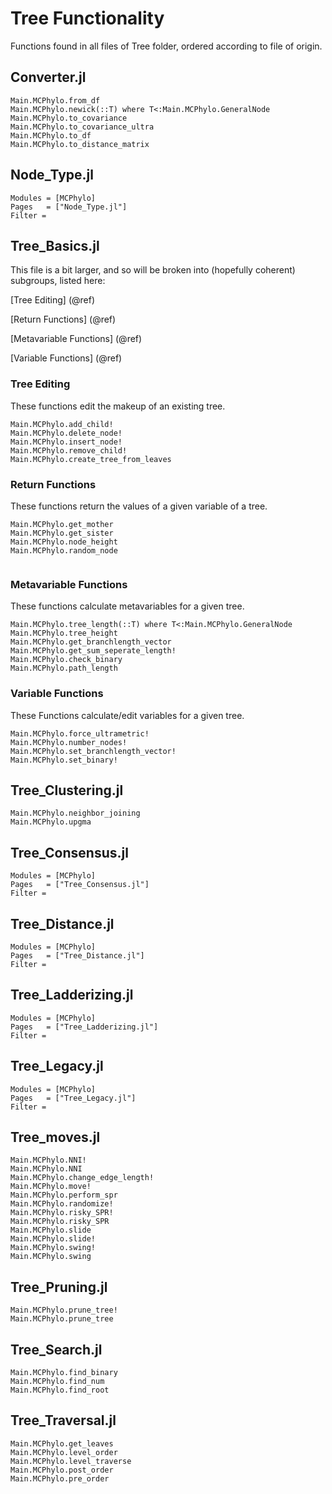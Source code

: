 # Tree Functionality
Functions found in all files of Tree folder, ordered according to file of origin.

## Converter.jl
```@docs
Main.MCPhylo.from_df
Main.MCPhylo.newick(::T) where T<:Main.MCPhylo.GeneralNode
Main.MCPhylo.to_covariance
Main.MCPhylo.to_covariance_ultra
Main.MCPhylo.to_df
Main.MCPhylo.to_distance_matrix
```

## Node_Type.jl
```@autodocs
Modules = [MCPhylo]
Pages   = ["Node_Type.jl"]
Filter =
```
## Tree_Basics.jl

This file is a bit larger, and so will be broken into (hopefully coherent) subgroups, listed here:

[Tree Editing] (@ref)

[Return Functions] (@ref)

[Metavariable Functions] (@ref)

[Variable Functions] (@ref)

### Tree Editing
These functions edit the makeup of an existing tree.
```@docs
Main.MCPhylo.add_child!
Main.MCPhylo.delete_node!
Main.MCPhylo.insert_node!
Main.MCPhylo.remove_child!
Main.MCPhylo.create_tree_from_leaves

```
### Return Functions
These functions return the values of a given variable of a tree.
```@docs
Main.MCPhylo.get_mother
Main.MCPhylo.get_sister
Main.MCPhylo.node_height
Main.MCPhylo.random_node


```

### Metavariable Functions
These functions calculate metavariables for a given tree.
```@docs
Main.MCPhylo.tree_length(::T) where T<:Main.MCPhylo.GeneralNode
Main.MCPhylo.tree_height
Main.MCPhylo.get_branchlength_vector
Main.MCPhylo.get_sum_seperate_length!
Main.MCPhylo.check_binary
Main.MCPhylo.path_length
```
### Variable Functions
These Functions calculate/edit variables for a given tree.
```@docs
Main.MCPhylo.force_ultrametric!
Main.MCPhylo.number_nodes!
Main.MCPhylo.set_branchlength_vector!
Main.MCPhylo.set_binary!
```




## Tree_Clustering.jl

```@docs
Main.MCPhylo.neighbor_joining
Main.MCPhylo.upgma
```


## Tree_Consensus.jl
```@autodocs
Modules = [MCPhylo]
Pages   = ["Tree_Consensus.jl"]
Filter =
```
## Tree_Distance.jl
```@autodocs
Modules = [MCPhylo]
Pages   = ["Tree_Distance.jl"]
Filter =
```
## Tree_Ladderizing.jl
```@autodocs
Modules = [MCPhylo]
Pages   = ["Tree_Ladderizing.jl"]
Filter =
```
## Tree_Legacy.jl
```@autodocs
Modules = [MCPhylo]
Pages   = ["Tree_Legacy.jl"]
Filter =
```
## Tree_moves.jl
```@docs
Main.MCPhylo.NNI!
Main.MCPhylo.NNI
Main.MCPhylo.change_edge_length!
Main.MCPhylo.move!
Main.MCPhylo.perform_spr
Main.MCPhylo.randomize!
Main.MCPhylo.risky_SPR!
Main.MCPhylo.risky_SPR
Main.MCPhylo.slide
Main.MCPhylo.slide!
Main.MCPhylo.swing!
Main.MCPhylo.swing
```

## Tree_Pruning.jl
```@docs
Main.MCPhylo.prune_tree!
Main.MCPhylo.prune_tree
```

## Tree_Search.jl
```@docs
Main.MCPhylo.find_binary
Main.MCPhylo.find_num
Main.MCPhylo.find_root
```

## Tree_Traversal.jl
```@docs
Main.MCPhylo.get_leaves
Main.MCPhylo.level_order
Main.MCPhylo.level_traverse
Main.MCPhylo.post_order
Main.MCPhylo.pre_order
```
